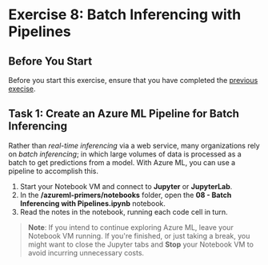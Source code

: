 # Exercise 8: Batch Inferencing with Pipelines

## Before You Start

Before you start this exercise, ensure that you have completed the [previous execise](ex7.md).

## Task 1: Create an Azure ML Pipeline for Batch Inferencing

Rather than *real-time inferencing* via a web service, many organizations rely on *batch inferencing*; in which large volumes of data is processed as a batch to get predictions from a model. With Azure ML, you can use a pipeline to accomplish this.

1. Start your Notebook VM and connect to **Jupyter** or **JupyterLab**.
2. In the **/azureml-primers/notebooks** folder, open the **08 - Batch Inferencing with Pipelines.ipynb** notebook.
3. Read the notes in the notebook, running each code cell in turn.

> **Note**: If you intend to continue exploring Azure ML, leave your Notebook VM running. If you're finished, or just taking a break, you might want to close the Jupyter tabs and **Stop** your Notebook VM to avoid incurring unnecessary costs.
